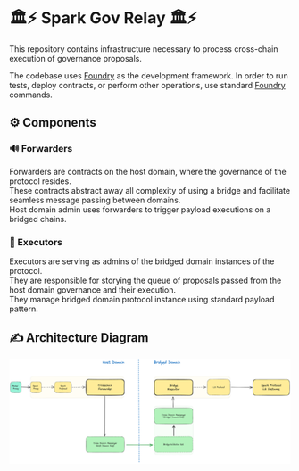 # 🏛️⚡️ Spark Gov Relay 🏛️⚡️
This repository contains infrastructure necessary to process cross-chain execution of governance proposals.

The codebase uses [Foundry](https://github.com/foundry-rs/foundry) as the development framework. In order to run tests, deploy contracts, or perform other operations, use standard [Foundry](https://github.com/foundry-rs/foundry) commands.

## ⚙️ Components
### 🔊 Forwarders
Forwarders are contracts on the host domain, where the governance of the protocol resides. <br>These contracts abstract away all complexity of using a bridge and facilitate seamless message passing between domains. <br>Host domain admin uses forwarders to trigger payload executions on a bridged chains.
### 🚦 Executors
Executors are serving as admins of the bridged domain instances of the protocol. <br>They are responsible for storying the queue of proposals passed from the host domain governance and their execution. <br> They manage bridged domain protocol instance using standard payload pattern.
## ✍️ Architecture Diagram
![Architecture Diagram](/diagram.png)
